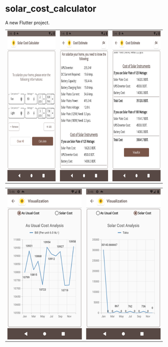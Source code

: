 # solar_cost_calculator

A new Flutter project.


<table>
  <tr>
    <td><img src="sample-1.png" width=270 height=480></td>
    <td><img src="sample-2.png" width=270 height=480></td>
    <td><img src="sample-3.png" width=270 height=480></td>
  </tr>
 </table>


<table>
  <tr>
    <td><img src="sample-4.png" width=270 height=480></td>
    <td><img src="sample-5.png" width=270 height=480></td>
  </tr>
 </table>


